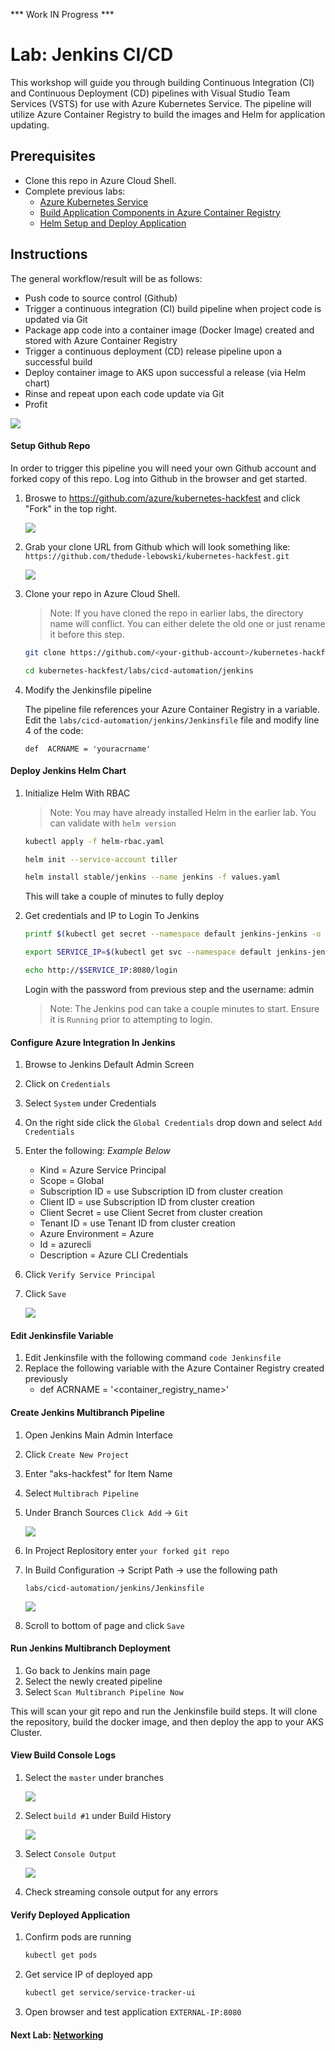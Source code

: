 *** Work IN Progress ***
# Lab: Jenkins CI/CD

This workshop will guide you through building Continuous Integration (CI) and Continuous Deployment (CD) pipelines with Visual Studio Team Services (VSTS) for use with Azure Kubernetes Service. The pipeline will utilize Azure Container Registry to build the images and Helm for application updating. 

## Prerequisites 

* Clone this repo in Azure Cloud Shell.
* Complete previous labs:
    * [Azure Kubernetes Service](../create-aks-cluster/README.md)
    * [Build Application Components in Azure Container Registry](../build-application/README.md)
    * [Helm Setup and Deploy Application](../helm-setup-deploy/README.md)

## Instructions

The general workflow/result will be as follows:

- Push code to source control (Github)
- Trigger a continuous integration (CI) build pipeline when project code is updated via Git
- Package app code into a container image (Docker Image) created and stored with Azure Container Registry
- Trigger a continuous deployment (CD) release pipeline upon a successful build
- Deploy container image to AKS upon successful a release (via Helm chart)
- Rinse and repeat upon each code update via Git
- Profit

![](./img/jenkins-aks.png)


#### Setup Github Repo

In order to trigger this pipeline you will need your own Github account and forked copy of this repo. Log into Github in the browser and get started. 

1. Broswe to https://github.com/azure/kubernetes-hackfest and click "Fork" in the top right.

    ![](./img/github-fork.png)

2. Grab your clone URL from Github which will look something like: `https://github.com/thedude-lebowski/kubernetes-hackfest.git`

    ![](./img/github-clone.png)

3. Clone your repo in Azure Cloud Shell.

    > Note: If you have cloned the repo in earlier labs, the directory name will conflict. You can either delete the old one or just rename it before this step.

    ```bash
    git clone https://github.com/<your-github-account>/kubernetes-hackfest.git

    cd kubernetes-hackfest/labs/cicd-automation/jenkins
    ```

4. Modify the Jenkinsfile pipeline

    The pipeline file references your Azure Container Registry in a variable. Edit the `labs/cicd-automation/jenkins/Jenkinsfile` file and modify line 4 of the code: 
    ```
    def  ACRNAME = 'youracrname'
    ```

#### Deploy Jenkins Helm Chart

1. Initialize Helm With RBAC

    > Note: You may have already installed Helm in the earlier lab. You can validate with `helm version`

   ```bash
   kubectl apply -f helm-rbac.yaml
   ```
   
   ```bash
   helm init --service-account tiller
   ```

   ```bash
   helm install stable/jenkins --name jenkins -f values.yaml
   ```

   This will take a couple of minutes to fully deploy

2. Get credentials and IP to Login To Jenkins
   ```bash
   printf $(kubectl get secret --namespace default jenkins-jenkins -o jsonpath="{.data.jenkins-admin-password}" | base64 --decode);echo
   ```
   ```bash
   export SERVICE_IP=$(kubectl get svc --namespace default jenkins-jenkins --template "{{ range (index .status.loadBalancer.ingress 0) }}{{ . }}{{ end }}")
   ```
   ```bash
   echo http://$SERVICE_IP:8080/login
   ```

   Login with the password from previous step and the username: admin

   > Note: The Jenkins pod can take a couple minutes to start. Ensure it is `Running` prior to attempting to login.

#### Configure Azure Integration In Jenkins

1. Browse to Jenkins Default Admin Screen
2. Click on `Credentials`
3. Select `System` under Credentials
4. On the right side click the `Global Credentials` drop down and select `Add Credentials`
5. Enter the following: *Example Below*
    * Kind = Azure Service Principal
    * Scope = Global
    * Subscription ID = use Subscription ID from cluster creation
    * Client ID =  use Subscription ID from cluster creation
    * Client Secret = use Client Secret from cluster creation
    * Tenant ID = use Tenant ID from cluster creation
    * Azure Environment = Azure
    * Id = azurecli
    * Description = Azure CLI Credentials
6. Click `Verify Service Principal`
7. Click `Save`
   
   ![](./img/az-creds.png)

#### Edit Jenkinsfile Variable
1. Edit Jenkinsfile  with the following command `code Jenkinsfile`
2. Replace the following variable with the Azure Container Registry created previously
   * def  ACRNAME = '<container_registry_name>'

#### Create Jenkins Multibranch Pipeline

1. Open Jenkins Main Admin Interface
2. Click `Create New Project`
3. Enter "aks-hackfest" for Item Name
4. Select `Multibrach Pipeline`
5. Under Branch Sources `Click Add` -> `Git`
   
   ![](./img/branch-resource.png)
6. In Project Replository enter `your forked git repo`
7. In Build Configuration -> Script Path -> use the following path 
   
   `labs/cicd-automation/jenkins/Jenkinsfile`
   
   ![](./img/branch-config.png)
8. Scroll to bottom of page and click `Save`

#### Run Jenkins Multibranch Deployment

1. Go back to Jenkins main page
2. Select the newly created pipeline
3. Select `Scan Multibranch Pipeline Now`

This will scan your git repo and run the Jenkinsfile build steps. It will clone the repository, build the docker image, and then deploy the app to your AKS Cluster.

#### View Build Console Logs

1. Select the `master` under branches

   ![](./img/jenkins-master.png)
2. Select `build #1` under Build History

   ![](./img/build-history.png)
3. Select `Console Output`

   ![](./img/console-log.png)
4. Check streaming console output for any errors

#### Verify Deployed Application

1. Confirm pods are running 
   ```bash
   kubectl get pods
   ```
2. Get service IP of deployed app
   ```bash
   kubectl get service/service-tracker-ui
   ```
3. Open browser and test application `EXTERNAL-IP:8080`

#### Next Lab: [Networking](../../networking/README.md)
